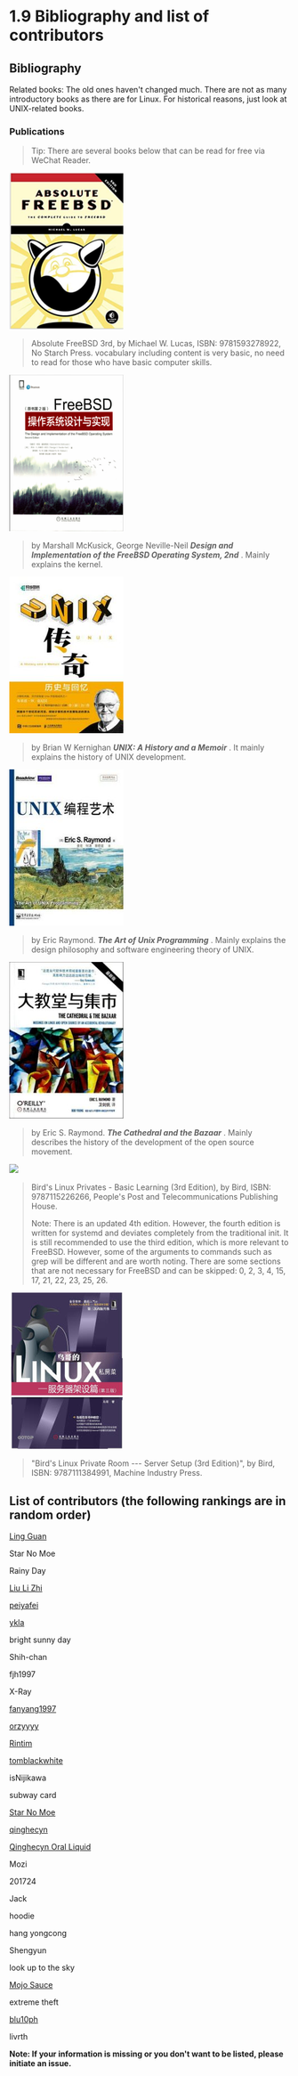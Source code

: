 # 1.9 Bibliography and list of contributors

## Bibliography

Related books: The old ones haven't changed much. There are not as many introductory books as there are for Linux. For historical reasons, just look at UNIX-related books.

### Publications

> Tip: There are several books below that can be read for free via WeChat Reader.

![Absolute FreeBSD, 3rd Edition: The Complete Guide to FreeBS](../.gitbook/assets/QQ图片20220527141115.png)

> Absolute FreeBSD 3rd, by Michael W. Lucas, ISBN: 9781593278922, No Starch Press. vocabulary including content is very basic, no need to read for those who have basic computer skills.

![FreeBSD 操作系统设计与实现（原书第二版）](../.gitbook/assets/freebsd2rd.png)

> by Marshall McKusick, George Neville-Neil _**Design and Implementation of the FreeBSD Operating System, 2nd**_ . Mainly explains the kernel.

![UNIX 传奇：历史与回忆](../.gitbook/assets/unixchuanqi.jpg)

> by Brian W Kernighan _**UNIX: A History and a Memoir**_ . It mainly explains the history of UNIX development.

![UNIX 编程艺术](../.gitbook/assets/s11345267.jpg)

> by Eric Raymond. _**The Art of Unix Programming**_ . Mainly explains the design philosophy and software engineering theory of UNIX.

![大教堂与集市](../.gitbook/assets/dajiaotang.jpg)

> by Eric S. Raymond. _**The Cathedral and the Bazaar**_ . Mainly describes the history of the development of the open source movement.

![](../.gitbook/assets/53967433.\_SX318\_.jpg)

> Bird's Linux Privates - Basic Learning (3rd Edition), by Bird, ISBN: 9787115226266, People's Post and Telecommunications Publishing House.
> 
> Note: There is an updated 4th edition. However, the fourth edition is written for systemd and deviates completely from the traditional init. It is still recommended to use the third edition, which is more relevant to FreeBSD. However, some of the arguments to commands such as grep will be different and are worth noting. There are some sections that are not necessary for FreeBSD and can be skipped: 0, 2, 3, 4, 15, 17, 21, 22, 23, 25, 26.

![](../.gitbook/assets/server.jpg)

> "Bird's Linux Private Room --- Server Setup (3rd Edition)", by Bird, ISBN: 9787111384991, Machine Industry Press.

## List of contributors (the following rankings are in random order)

[Ling Guan](https://clansty.com)

Star No Moe

Rainy Day

[Liu Li Zhi](https://github.com/liulitchi)

[peiyafei](https://github.com/peiyafei)

[ykla](https://github.com/ykla)

bright sunny day

Shih-chan

fjh1997

X-Ray

[fanyang1997](https://github.com/fanyang1997)

[orzyyyy](https://github.com/orzyyyy)

[Rintim](https://github.com/Rintim)

[tomblackwhite](https://github.com/tomblackwhite)

isNijikawa

subway card

[Star No Moe](https://www.moebsd.cn)

[qinghecyn](https://github.com/qinghecyn)

[Qinghecyn Oral Liquid](https://linuxacme.cn)

Mozi

201724

Jack

hoodie

hang yongcong

Shengyun

look up to the sky

[Mojo Sauce](https://github.com/maouchandesu)

extreme theft

[blu10ph](https://github.com/blu10ph)

livrth

**Note: If your information is missing or you don't want to be listed, please initiate an issue.**
